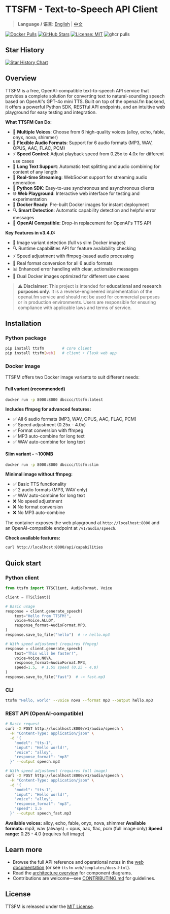 # TTSFM - Text-to-Speech API Client

> **Language / 语言**: [English](README.md) | [中文](README.zh.md)

[![Docker Pulls](https://img.shields.io/docker/pulls/dbcccc/ttsfm?style=flat-square&logo=docker)](https://hub.docker.com/r/dbcccc/ttsfm)
[![GitHub Stars](https://img.shields.io/github/stars/dbccccccc/ttsfm?style=social)](https://github.com/dbccccccc/ttsfm)
[![License: MIT](https://img.shields.io/badge/License-MIT-yellow.svg?style=flat-square)](https://opensource.org/licenses/MIT)
![ghcr pulls](https://img.shields.io/badge/dynamic/json?url=https%3A%2F%2Fghcr-badge.elias.eu.org%2Fapi%2Fdbccccccc%2Fttsfm%2Fttsfm&query=downloadCount&label=ghcr+pulls&logo=github)

## Star History

[![Star History Chart](https://api.star-history.com/svg?repos=dbccccccc/ttsfm&type=Date)](https://www.star-history.com/#dbccccccc/ttsfm&Date)

## Overview

TTSFM is a free, OpenAI-compatible text-to-speech API service that provides a complete solution for converting text to natural-sounding speech based on OpenAI's GPT-4o mini TTS. Built on top of the openai.fm backend, it offers a powerful Python SDK, RESTful API endpoints, and an intuitive web playground for easy testing and integration.

**What TTSFM Can Do:**
- 🎤 **Multiple Voices**: Choose from 6 high-quality voices (alloy, echo, fable, onyx, nova, shimmer)
- 🎵 **Flexible Audio Formats**: Support for 6 audio formats (MP3, WAV, OPUS, AAC, FLAC, PCM)
- ⚡ **Speed Control**: Adjust playback speed from 0.25x to 4.0x for different use cases
- 📝 **Long Text Support**: Automatic text splitting and audio combining for content of any length
- 🔄 **Real-time Streaming**: WebSocket support for streaming audio generation
- 🐍 **Python SDK**: Easy-to-use synchronous and asynchronous clients
- 🌐 **Web Playground**: Interactive web interface for testing and experimentation
- 🐳 **Docker Ready**: Pre-built Docker images for instant deployment
- 🔍 **Smart Detection**: Automatic capability detection and helpful error messages
- 🤖 **OpenAI Compatible**: Drop-in replacement for OpenAI's TTS API

**Key Features in v3.4.0:**
- 🎯 Image variant detection (full vs slim Docker images)
- 🔍 Runtime capabilities API for feature availability checking
- ⚡ Speed adjustment with ffmpeg-based audio processing
- 🎵 Real format conversion for all 6 audio formats
- 📊 Enhanced error handling with clear, actionable messages
- 🐳 Dual Docker images optimized for different use cases

> **⚠️ Disclaimer**: This project is intended for **educational and research purposes only**. It is a reverse-engineered implementation of the openai.fm service and should not be used for commercial purposes or in production environments. Users are responsible for ensuring compliance with applicable laws and terms of service.

## Installation

### Python package

```bash
pip install ttsfm        # core client
pip install ttsfm[web]   # client + Flask web app
```

### Docker image

TTSFM offers two Docker image variants to suit different needs:

#### Full variant (recommended)
```bash
docker run -p 8000:8000 dbcccc/ttsfm:latest
```

**Includes ffmpeg for advanced features:**
- ✅ All 6 audio formats (MP3, WAV, OPUS, AAC, FLAC, PCM)
- ✅ Speed adjustment (0.25x - 4.0x)
- ✅ Format conversion with ffmpeg
- ✅ MP3 auto-combine for long text
- ✅ WAV auto-combine for long text

#### Slim variant - ~100MB
```bash
docker run -p 8000:8000 dbcccc/ttsfm:slim
```

**Minimal image without ffmpeg:**
- ✅ Basic TTS functionality
- ✅ 2 audio formats (MP3, WAV only)
- ✅ WAV auto-combine for long text
- ❌ No speed adjustment
- ❌ No format conversion
- ❌ No MP3 auto-combine

The container exposes the web playground at `http://localhost:8000` and an OpenAI-compatible endpoint at `/v1/audio/speech`.

**Check available features:**
```bash
curl http://localhost:8000/api/capabilities
```

## Quick start

### Python client

```python
from ttsfm import TTSClient, AudioFormat, Voice

client = TTSClient()

# Basic usage
response = client.generate_speech(
    text="Hello from TTSFM!",
    voice=Voice.ALLOY,
    response_format=AudioFormat.MP3,
)
response.save_to_file("hello")  # -> hello.mp3

# With speed adjustment (requires ffmpeg)
response = client.generate_speech(
    text="This will be faster!",
    voice=Voice.NOVA,
    response_format=AudioFormat.MP3,
    speed=1.5,  # 1.5x speed (0.25 - 4.0)
)
response.save_to_file("fast")  # -> fast.mp3
```

### CLI

```bash
ttsfm "Hello, world" --voice nova --format mp3 --output hello.mp3
```

### REST API (OpenAI-compatible)

```bash
# Basic request
curl -X POST http://localhost:8000/v1/audio/speech \
  -H "Content-Type: application/json" \
  -d '{
    "model": "tts-1",
    "input": "Hello world!",
    "voice": "alloy",
    "response_format": "mp3"
  }' --output speech.mp3

# With speed adjustment (requires full image)
curl -X POST http://localhost:8000/v1/audio/speech \
  -H "Content-Type: application/json" \
  -d '{
    "model": "tts-1",
    "input": "Hello world!",
    "voice": "alloy",
    "response_format": "mp3",
    "speed": 1.5
  }' --output speech_fast.mp3
```

**Available voices:** alloy, echo, fable, onyx, nova, shimmer
**Available formats:** mp3, wav (always) + opus, aac, flac, pcm (full image only)
**Speed range:** 0.25 - 4.0 (requires full image)

## Learn more

- Browse the full API reference and operational notes in the [web documentation](http://localhost:8000/docs) (or see `ttsfm-web/templates/docs.html`).
- Read the [architecture overview](docs/architecture.md) for component diagrams.
- Contributions are welcome—see [CONTRIBUTING.md](CONTRIBUTING.md) for guidelines.

## License

TTSFM is released under the [MIT License](LICENSE).
